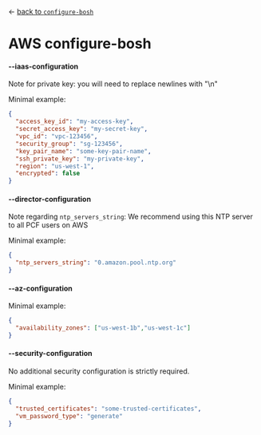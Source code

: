 &larr; [back to `configure-bosh`](README.md)

# AWS configure-bosh

#### --iaas-configuration
Note for private key: you will need to replace newlines with "\n"

Minimal example:

```json
{
  "access_key_id": "my-access-key",
  "secret_access_key": "my-secret-key",
  "vpc_id": "vpc-123456",
  "security_group": "sg-123456",
  "key_pair_name": "some-key-pair-name",
  "ssh_private_key": "my-private-key",
  "region": "us-west-1",
  "encrypted": false
}

```

#### --director-configuration
Note regarding `ntp_servers_string`: We recommend using this NTP server to all PCF users on AWS

Minimal example:
```json
{
  "ntp_servers_string": "0.amazon.pool.ntp.org"
}
```

#### --az-configuration

Minimal example:
```json
{
  "availability_zones": ["us-west-1b","us-west-1c"]
}
```

#### --security-configuration
No additional security configuration is strictly required.

Minimal example:
```json
{
  "trusted_certificates": "some-trusted-certificates",
  "vm_password_type": "generate"
}
```
